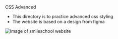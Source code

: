 CSS Advanced

- This directory is to practice advanced css styling
- The website is based on a design from figma

![Image of smileschool website](/images/smile.gif)
